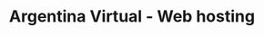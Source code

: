 ---
title: "Argentina Virtual - Web hosting"
url: /ciudad-autonoma-de-buenos-aires/argentina-virtual-web-hosting/
shop: Computer
---